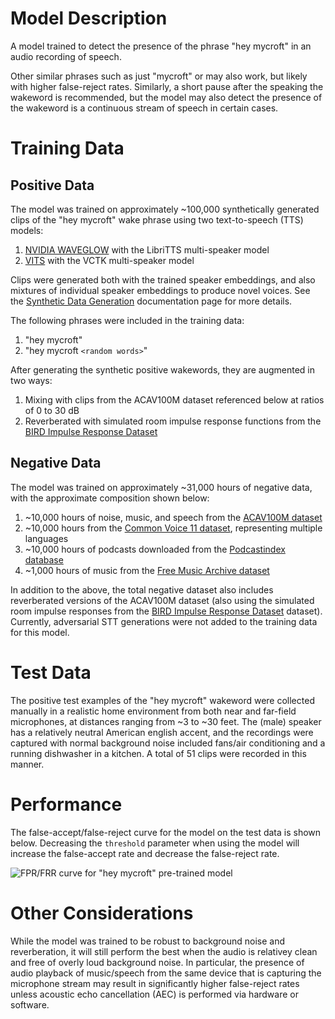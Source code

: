 # Model Description

A model trained to detect the presence of the phrase "hey mycroft" in an audio recording of speech.

Other similar phrases such as just "mycroft" or may also work, but likely with higher false-reject rates. Similarly, a short pause after the speaking the wakeword is recommended, but the model may also detect the presence of the wakeword is a continuous stream of speech in certain cases.

# Training Data

## Positive Data

The model was trained on approximately ~100,000 synthetically generated clips of the "hey mycroft" wake phrase using two text-to-speech (TTS) models:

1) [NVIDIA WAVEGLOW](https://github.com/NVIDIA/waveglow) with the LibriTTS multi-speaker model
2) [VITS](https://github.com/jaywalnut310/vits) with the VCTK multi-speaker model

Clips were generated both with the trained speaker embeddings, and also mixtures of individual speaker embeddings to produce novel voices. See the [Synthetic Data Generation](../synthetic_data_generation.md) documentation page for more details.

The following phrases were included in the training data:

1) "hey mycroft"
2) "hey mycroft `<random words>`"

After generating the synthetic positive wakewords, they are augmented in two ways:

1) Mixing with clips from the ACAV100M dataset referenced below at ratios of 0 to 30 dB
2) Reverberated with simulated room impulse response functions from the [BIRD Impulse Response Dataset](https://github.com/FrancoisGrondin/BIRD)

## Negative Data

The model was trained on approximately ~31,000 hours of negative data, with the approximate composition shown below:

1) ~10,000 hours of noise, music, and speech from the [ACAV100M dataset](https://acav100m.github.io/)
2) ~10,000 hours from the [Common Voice 11 dataset](https://commonvoice.mozilla.org/en/datasets), representing multiple languages
3) ~10,000 hours of podcasts downloaded from the [Podcastindex database](https://podcastindex.org/)
4) ~1,000 hours of music from the [Free Music Archive dataset](https://github.com/mdeff/fma)

In addition to the above, the total negative dataset also includes reverberated versions of the ACAV100M dataset (also using the simulated room impulse responses from the [BIRD Impulse Response Dataset](https://github.com/FrancoisGrondin/BIRD) dataset). Currently, adversarial STT generations were not added to the training data for this model.

# Test Data

The positive test examples of the "hey mycroft" wakeword were collected manually in a realistic home environment from both near and far-field microphones, at distances ranging from ~3 to ~30 feet. The (male) speaker has a relatively neutral American english accent, and the recordings were captured with normal background noise included fans/air conditioning and a running dishwasher in a kitchen. A total of 51 clips were recorded in this manner.

# Performance

The false-accept/false-reject curve for the model on the test data is shown below. Decreasing the `threshold` parameter when using the model will increase the false-accept rate and decrease the false-reject rate.

![FPR/FRR curve for "hey mycroft" pre-trained model](images/hey_mycroft_performance_plot.png)

# Other Considerations

While the model was trained to be robust to background noise and reverberation, it will still perform the best when the audio is relativey clean and free of overly loud background noise. In particular, the presence of audio playback of music/speech from the same device that is capturing the microphone stream may result in significantly higher false-reject rates unless acoustic echo cancellation (AEC) is performed via hardware or software.
